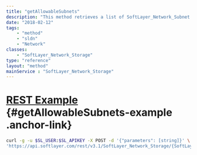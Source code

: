 ```yaml
---
title: "getAllowableSubnets"
description: "This method retrieves a list of SoftLayer_Network_Subnet that can be authorized to this SoftLayer_Network_Storage. "
date: "2018-02-12"
tags:
    - "method"
    - "sldn"
    - "Network"
classes:
    - "SoftLayer_Network_Storage"
type: "reference"
layout: "method"
mainService : "SoftLayer_Network_Storage"
---
```


# [REST Example](#getAllowableSubnets-example) <a href="/article/rest/"><i class="fas fa-question"></i></a> {#getAllowableSubnets-example .anchor-link} 
```bash
curl -g -u $SL_USER:$SL_APIKEY -X POST -d '{"parameters": [string]}' \
'https://api.softlayer.com/rest/v3.1/SoftLayer_Network_Storage/{SoftLayer_Network_StorageID}/getAllowableSubnets'
```
